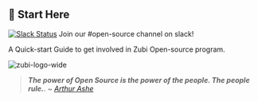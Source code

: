 ## 📖 Start Here 

[![Slack Status](https://img.shields.io/badge/slack-3/8-pink.svg)](https://yourdomain.com) Join our #open-source channel on slack! 

A Quick-start Guide to get involved in Zubi Open-source program.

![zubi-logo-wide](https://raw.githubusercontent.com/AllenAJ/ZUBI-Data-dump/master/zubi.io.black.png)

> ***The power of Open Source is the power of the people. The people rule.***.
> ~ [*Arthur Ashe*](https://en.wikipedia.org/wiki/Philippe_Kahn)

